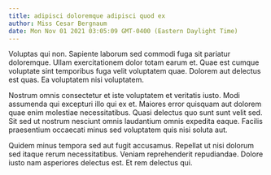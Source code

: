 ```yaml
---
title: adipisci doloremque adipisci quod ex
author: Miss Cesar Bergnaum
date: Mon Nov 01 2021 03:05:09 GMT-0400 (Eastern Daylight Time)
---
```

Voluptas qui non. Sapiente laborum sed commodi fuga sit pariatur doloremque. Ullam exercitationem dolor totam earum et. Quae est cumque voluptate sint temporibus fuga velit voluptatem quae. Dolorem aut delectus est quas. Ea voluptatem nisi voluptatem.

 Nostrum omnis consectetur et iste voluptatem et veritatis iusto. Modi assumenda qui excepturi illo qui ex et. Maiores error quisquam aut dolorem quae enim molestiae necessitatibus. Quasi delectus quo sunt sunt velit sed. Sit sed ut nostrum nesciunt omnis laudantium omnis expedita eaque. Facilis praesentium occaecati minus sed voluptatem quis nisi soluta aut.

 Quidem minus tempora sed aut fugit accusamus. Repellat ut nisi dolorum sed itaque rerum necessitatibus. Veniam reprehenderit repudiandae. Dolore iusto nam asperiores delectus est. Et rem delectus qui.